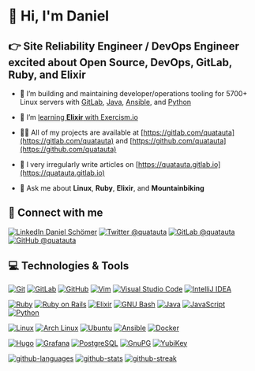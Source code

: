 # 👋 Hi, I'm Daniel

## 👉 Site Reliability Engineer / DevOps Engineer excited about Open Source, DevOps, GitLab, Ruby, and Elixir

- 🔭 I’m building and maintaining developer/operations tooling for 5700+ Linux servers with [GitLab], [Java], [Ansible], and [Python]

- 🌱 I’m [learning **Elixir** with Exercism.io](https://exercism.org/profiles/quatauta)

- 👨‍💻 All of my projects are available at [https://gitlab.com/quatauta](https://gitlab.com/quatauta) and [https://github.com/quatauta](https://github.com/quatauta)

- 📝 I very irregularly write articles on [https://quatauta.gitlab.io](https://quatauta.gitlab.io)

- 💬 Ask me about **Linux**, **Ruby**, **Elixir**, and **Mountainbiking**

## 🤝 Connect with me

[![LinkedIn Daniel Schömer][badge-quatauta-linkedin]][quatauta-linkedin]
[![Twitter @quatauta][badge-quatauta-twitter]][quatauta-twitter]
[![GitLab @quatauta][badge-quatauta-gitlab]][quatauta-gitlab]
[![GitHub @quatauta][badge-quatauta-github]][quatauta-github]

## 💻 Technologies & Tools

[![Git][badge-git]][git]
[![GitLab][badge-gitlab]][gitlab]
[![GitHub][badge-github]][github]
[![Vim][badge-vim]][vim]
[![Visual Studio Code][badge-vscode]][vscode]
[![IntelliJ IDEA][badge-intellij-idea]][intellij-idea]

[![Ruby][badge-ruby]][ruby]
[![Ruby on Rails][badge-rails]][rails]
[![Elixir][badge-elixir]][elixir]
[![GNU Bash][badge-bash]][bash]
[![Java][badge-java]][java]
[![JavaScript][badge-javascript]][javascript]
[![Python][badge-python]][python]

[![Linux][badge-linux]][linux]
[![Arch Linux][badge-arch-linux]][arch-linux]
[![Ubuntu][badge-ubuntu]][ubuntu]
[![Ansible][badge-ansible]][ansible]
[![Docker][badge-docker]][docker]

[![Hugo][badge-hugo]][hugo]
[![Grafana][badge-grafana]][grafana]
[![PostgreSQL][badge-postgresql]][postgresql]
[![GnuPG][badge-gnupg]][gnupg]
[![YubiKey][badge-yubikey]][yubikey]

[![github-languages]][quatauta-github]
[![github-stats]][quatauta-github]
[![github-streak]][quatauta-github]

[badge-ansible]: https://img.shields.io/static/v1?style=for-the-badge&color=1a1918&logoColor=ffffff&label=&logo=ansible&message=ansible
[badge-arch-linux]: https://img.shields.io/static/v1?style=for-the-badge&color=1793d1&logoColor=ffffff&label=&logo=Arch+Linux&message=Arch+Linux
[badge-bash]: https://img.shields.io/static/v1?style=for-the-badge&color=4eaa25&logoColor=ffffff&label=&logo=GNU+Bash&message=Bash
[badge-docker]: https://img.shields.io/static/v1?style=for-the-badge&color=0db7ed&logoColor=ffffff&label=&logo=docker&message=docker
[badge-elixir]: https://img.shields.io/static/v1?style=for-the-badge&color=4b275f&logoColor=ffffff&label=&logo=Elixir&message=Elixir
[badge-git]: https://img.shields.io/static/v1?style=for-the-badge&color=f05032&logoColor=ffffff&label=&logo=Git&message=Git
[badge-github]: https://img.shields.io/static/v1?style=for-the-badge&color=181717&logoColor=ffffff&label=&logo=GitHub&message=GitHub
[badge-gitlab]: https://img.shields.io/static/v1?style=for-the-badge&color=554488&logoColor=fca121&label=&logo=GitLab&message=GitLab
[badge-gnupg]: https://img.shields.io/static/v1?style=for-the-badge&color=0093dd&logoColor=ffffff&label=&logo=gnuprivacyguard&message=GnuPG
[badge-grafana]: https://img.shields.io/static/v1?style=for-the-badge&color=f46800&logoColor=ffffff&label=&logo=Grafana&message=Grafana
[badge-hugo]: https://img.shields.io/static/v1?style=for-the-badge&color=ff4088&logoColor=ffffff&label=&logo=Hugo&message=Hugo
[badge-intellij-idea]: https://img.shields.io/static/v1?style=for-the-badge&color=000000&logoColor=ffffff&label=&logo=intellij-idea&message=IntelliJ+IDEA
[badge-java]: https://img.shields.io/static/v1?style=for-the-badge&color=007396&logoColor=ffffff&label=&logo=Java&message=Java
[badge-javascript]: https://img.shields.io/static/v1?style=for-the-badge&color=222222&logoColor=f7df1e&label=&logo=JavaScript&message=JavaScript
[badge-linux]: https://img.shields.io/static/v1?style=for-the-badge&color=fcc624&logoColor=000000&label=&logo=linux&message=Linux
[badge-postgresql]: https://img.shields.io/static/v1?style=for-the-badge&color=4169e1&logoColor=ffffff&label=&logo=PostgreSQL&message=PostgreSQL
[badge-python]: https://img.shields.io/static/v1?style=for-the-badge&color=3776ab&logoColor=ffffff&label=&logo=Python&message=Python
[badge-quatauta-github]: https://img.shields.io/static/v1?style=for-the-badge&color=181717&logoColor=ffffff&label=&logo=github&message=@quatauta
[badge-quatauta-gitlab]: https://img.shields.io/static/v1?style=for-the-badge&color=554488&logoColor=ffffff&label=&logo=gitlab&message=@quatauta
[badge-quatauta-linkedin]: https://img.shields.io/static/v1?style=for-the-badge&color=0a66c2&logoColor=ffffff&label=&logo=linkedin&message=@daniel-schoemer
[badge-quatauta-twitter]: https://img.shields.io/static/v1?style=for-the-badge&color=1da1f2&logoColor=ffffff&label=&logo=twitter&message=@quatauta
[badge-rails]: https://img.shields.io/static/v1?style=for-the-badge&color=cc0000&logoColor=ffffff&label=&logo=Ruby+on+Rails&message=Ruby+on+Rails
[badge-ruby]: https://img.shields.io/static/v1?style=for-the-badge&color=CC342D&logoColor=FFFFFF&label=&logo=Ruby&message=Ruby
[badge-ubuntu]: https://img.shields.io/static/v1?style=for-the-badge&color=e95420&logoColor=ffffff&label=&logo=ubuntu&message=Ubuntu
[badge-vim]: https://img.shields.io/static/v1?style=for-the-badge&color=11ab00&logoColor=ffffff&label=&logo=vim&message=Vim
[badge-vscode]: https://img.shields.io/static/v1?style=for-the-badge&color=0078d7&logoColor=ffffff&label=&logo=visual-studio-code&message=Visual+Studio+Code
[badge-yubikey]: https://img.shields.io/static/v1?style=for-the-badge&color=98c93c&logoColor=ffffff&label=&message=YubiKey&logo=data:image/svg+xml;base64,PHN2ZyB4bWxucz0iaHR0cDovL3d3dy53My5vcmcvMjAwMC9zdmciIGFyaWEtbGFiZWw9Ill1YmljbyIgcm9sZT0iaW1nIiB2aWV3Qm94PSIwIDAgNTEyIDUxMiI+PHJlY3Qgd2lkdGg9IjUxMiIgaGVpZ2h0PSI1MTIiIHJ4PSIxNSUiIGZpbGw9Im5vbmUiLz48Y2lyY2xlIGN4PSIyNTYiIGN5PSIyNTYiIGZpbGw9Im5vbmUiIHI9IjIzMyIgc3Ryb2tlPSIjZmZmIiBzdHJva2Utd2lkdGg9IjQ1Ii8+PHBhdGggZD0iTTI1NiA0MDdIMTg1bDMzLTc3LTgwLTIwMmg2OWw0OSAxMzIgNDYtMTMyaDY4IiBmaWxsPSIjZmZmIi8+PC9zdmc+Cg==

[ansible]: https://www.ansible.com/
[arch-linux]: https://archlinux.org/
[bash]: https://www.gnu.org/software/bash/
[docker]: https://www.docker.com/
[elixir]: https://elixir-lang.org
[git]: https://git-scm.com/
[github-languages]: https://github-readme-stats.vercel.app/api/top-langs?username=quatauta&langs_count=10&show_icons=true&locale=en&layout=compact&hide_border=true&hide_title=true
[github-stats]: https://github-readme-stats.vercel.app/api?username=quatauta&count_private=true&show_icons=true&locale=en&hide_border=true&hide_title=true&disable_animations=true
[github-streak]: https://github-readme-streak-stats.herokuapp.com/?user=quatauta&locale=en&hide_border=true&hide_title=true
[github]: https://github.com/
[gitlab]: https://gitlab.com/
[gnupg]: https://gnupg.org/
[grafana]: https://grafana.com/
[hugo]: https://gohugo.io/
[intellij-idea]: https://www.jetbrains.com/idea/
[java]: https://dev.java/
[java]: https://docs.oracle.com/javase/8/
[javascript]: https://developer.mozilla.org/en-US/docs/Web/JavaScript/
[linux]: https://www.linux.org/
[postgresql]: https://www.postgresql.org/
[python]: https://www.python.org/
[quatauta-github]: https://github.com/quatauta
[quatauta-gitlab]: https://gitlab.com/quatauta
[quatauta-linkedin]: https://linkedin.com/in/daniel-schoemer
[quatauta-twitter]: https://twitter.com/quatauta
[rails]: https://rubyonrails.org/
[ruby]: https://www.ruby-lang.org/
[ubuntu]: https://ubuntu.com/
[vim]: https://www.vim.org/
[vscode]: https://code.visualstudio.com/
[yubikey]: https://www.yubico.com/products/
